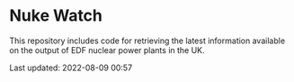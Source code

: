# Nuke Watch

This repository includes code for retrieving the latest information available on the output of EDF nuclear power plants in the UK.

Last updated: 2022-08-09 00:57